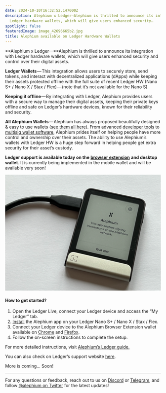 ```yaml
---
date: 2024-10-10T16:32:52.147000Z
description: Alephium x Ledger—Alephium is thrilled to announce its integration with
  Ledger hardware wallets, which will give users enhanced security…
spotlight: false
featuredImage: image_42696665b2.jpg
title: Alephium available on Ledger Hardware Wallets
---
```


**Alephium x Ledger—**Alephium is thrilled to announce its integration with Ledger hardware wallets, which will give users enhanced security and control over their digital assets.

**Ledger Wallets** — This integration allows users to securely store, send tokens, and interact with decentralized applications (dApps) while keeping their assets protected offline with the full suite of recent Ledger HW (Nano S+ / Nano X / Stax / Flex) — (note that it’s not available for the Nano S)

**Keeping it offline** — By integrating with Ledger, Alephium provides users with a secure way to manage their digital assets, keeping their private keys offline and safe on Ledger’s hardware devices, known for their reliability and security.

**All Alephium Wallets** — Alephium has always proposed beautifully designed & easy to use wallets (<a href="https://alephium.org/#wallets" class="markup--anchor markup--p-anchor" data-href="https://alephium.org/#wallets" rel="noopener" target="_blank">see them all here</a>). From advanced <a href="https://docs.alephium.org/sdk/getting-started" class="markup--anchor markup--p-anchor" data-href="https://docs.alephium.org/sdk/getting-started" rel="noopener" target="_blank">developer tools</a> to <a href="https://alephium.github.io/alephium-toolkit/#/" class="markup--anchor markup--p-anchor" data-href="https://alephium.github.io/alephium-toolkit/#/" rel="noopener" target="_blank">multisig wallet software</a>, Alephium prides itself on helping people have more control and ownership over their assets. The ability to use Alephium’s wallets with Ledger HW is a huge step forward in helping people get extra security for their asset’s custody.

**Ledger support is available today on the** <a href="https://alephium.org/#wallets" class="markup--anchor markup--p-anchor" data-href="https://alephium.org/#wallets" rel="noopener" target="_blank"><strong>browser extension</strong></a> **and desktop wallet**. It is currently being implemented in the mobile wallet and will be available very soon!

![](image_f965b63d0b.jpg)

#### **How to get started?**

1.  Open the Ledger Live, connect your Ledger device and access the “My Ledger” tab.
2.  <a href="https://support.ledger.com/article/Alephium-ALPH" class="markup--anchor markup--li-anchor" data-href="https://support.ledger.com/article/Alephium-ALPH" rel="noopener" target="_blank">Install</a> the Alephium app on your Ledger Nano S+ / Nano X / Stax / Flex.
3.  Connect your Ledger device to the Alephium Browser Extension wallet available on <a href="https://chromewebstore.google.com/detail/alephium-extension-wallet/gdokollfhmnbfckbobkdbakhilldkhcj" class="markup--anchor markup--li-anchor" data-href="https://chromewebstore.google.com/detail/alephium-extension-wallet/gdokollfhmnbfckbobkdbakhilldkhcj" rel="noopener" target="_blank">Chrome</a> and <a href="https://addons.mozilla.org/en-US/firefox/addon/alephiumextensionwallet/" class="markup--anchor markup--li-anchor" data-href="https://addons.mozilla.org/en-US/firefox/addon/alephiumextensionwallet/" rel="noopener" target="_blank">Firefox</a>.
4.  Follow the on-screen instructions to complete the setup.

For more detailed instructions, visit <a href="https://docs.alephium.org/wallet/ledger/" class="markup--anchor markup--p-anchor" data-href="https://docs.alephium.org/wallet/ledger/" rel="noopener" target="_blank">Alephium’s Ledger guide.</a>

You can also check on Ledger’s support website <a href="https://support.ledger.com/article/Alephium-ALPH" class="markup--anchor markup--p-anchor" data-href="https://support.ledger.com/article/Alephium-ALPH" rel="noopener" target="_blank">here</a>.

More is coming… Soon!

---

For any questions or feedback, reach out to us on <a href="http://alephium.org/discord" class="markup--anchor markup--p-anchor" data-href="http://alephium.org/discord" rel="noopener" target="_blank">Discord</a> or <a href="https://t.me/alephiumgroup" class="markup--anchor markup--p-anchor" data-href="https://t.me/alephiumgroup" rel="noopener" target="_blank">Telegram</a>, and follow <a href="https://x.com/alephium" class="markup--anchor markup--p-anchor" data-href="https://x.com/alephium" rel="noopener" target="_blank">@alephium on Twitter</a> for the latest updates!
